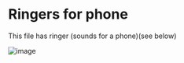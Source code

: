 # Ringers for phone
This file has ringer (sounds for a phone)(see below)

![image](https://user-images.githubusercontent.com/117129944/212181567-27d9cc00-34fd-49a3-b303-9f3c84ed5233.png)

